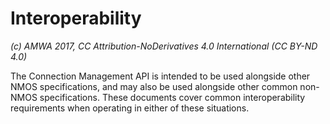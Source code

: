 # Interoperability

_(c) AMWA 2017, CC Attribution-NoDerivatives 4.0 International (CC BY-ND 4.0)_

The Connection Management API is intended to be used alongside other NMOS specifications, and may also be used alongside other common non-NMOS specifications. These documents cover common interoperability requirements when operating in either of these situations.
